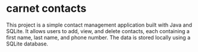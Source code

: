 # carnet contacts
This project is a simple contact management application built with Java and SQLite. It allows users to add, view, and delete contacts, each containing a first name, last name, and phone number. The data is stored locally using a SQLite database.
